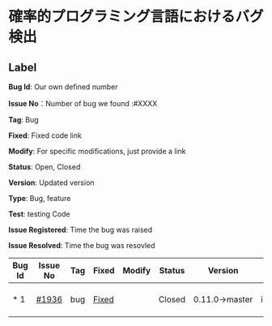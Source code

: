 # 確率的プログラミング言語におけるバグ検出
## Label
**Bug Id**: Our own defined number  

**Issue No**：Number of bug we found :#XXXX  

**Tag**: Bug

**Fixed**: Fixed code link

**Modify**: For specific modifications, just provide a link 

**Status**: Open, Closed

**Version**: Updated version  

**Type**: Bug, feature  

**Test**: testing Code

**Issue Registered**: Time the bug was raised  

**Issue Resolved**: Time the bug was resovled  

| Bug Id | Issue No | Tag | Fixed | Modify| Status |Version|Type|Test|Issue Registered | Issue Resolved |
| --- | --- | --- | --- | --- | --- | --- | --- | --- | --- | --- |
| * 1 | [#1936](https://github.com/stan-dev/stan/issues/1936#issue-161614691) | bug | [Fixed](https://github.com/stan-dev/stan/commit/2a769a131b376c7b7c0464470346a55273d1dca0) | []() | Closed | 0.11.0→master | interface | [Test]() |  22 Jun 2016 | committed on 27 Jun 2016 |

